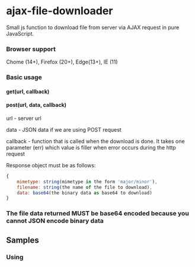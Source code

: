 # ajax-file-downloader

Small js function to download file from server via AJAX request in pure JavaScript.

### Browser support 
Chome (14+), Firefox (20+), Edge(13+), IE (11)

### Basic usage
#### get(url, callback)

#### post(url, data, callback)

url - server url

data - JSON data if we are using POST request

callback - function that is called when the download is done. It takes one parameter (err) which value is filler when error occurs during the http request

Response object must be as follows:

```javascript
{
    mimetype: string(mimetype in the form 'major/minor'),
    filename: string(the name of the file to download),
    data: base64(the binary data as base64 to download)
}
```
### The file data returned MUST be base64 encoded because you cannot JSON encode binary data

## Samples
### Using <script> tag 

```javascript
//GET
window.ajaxFileDownloader.get("https://server/path", (err) => {
    if (err) {
        console.log('ERROR: ', err);
    }

    alert("done!")
});

//POST
var additionalData = {
    fileName: "MyFile",
    author: "Mike"
}

window.ajaxFileDownloader.post("https://server/path", additionalData, (err) => {
    if (err) {
        console.log('ERROR: ', err);
    }

    alert("done!")
});
```

### RequireJs
```javascript
define(['./ajax-file-downloader'], (downloader) => {
    const button = document.querySelector('#downloadBtn');

    button.addEventListener('click', () => {
        //Using GET
        downloader.get("https://server/path", (err) => {
            if (err) {
                console.log('ERROR: ', err);
            }

            alert("done!")
        });

        //Using POST
        var additionalData = {
            fileName: "MyFile",
            author: "Mike"
        }
        downloader.post("https://server/path", additionalData,  (err) => {
            if (err) {
                console.log('ERROR: ', err);
            }

            alert("done!")
        });
    });
})
```

### CommonJS
```javascript
module.import('./ajax-file-downloader').then(function (downloader) {
    const button = document.querySelector('#downloadBtn');

    button.addEventListener('click', () => {
        //Using GET
        downloader.get("https://server/path", (err) => {
            if (err) {
                console.log('ERROR: ', err);
            }

            alert("done!")
        });

        //Using POST
        var additionalData = {
            fileName: "MyFile",
            author: "Mike"
        }
        downloader.post("https://server/path", additionalData,  (err) => {
            if (err) {
                console.log('ERROR: ', err);
            }

            alert("done!")
        });
    });
});
```
